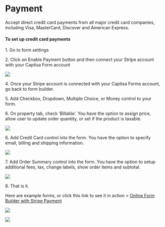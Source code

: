 # Payment

Accept direct credit card payments from all major credit card companies, including Visa, MasterCard, Discover and American Express.

#### To set up credit card payments <a href="undefined" id="undefined"></a>

1\. Go to form settings

2\. Click on Enable Payment button and then connect your Stripe account with your Captisa Form account

![](https://captisa.com/wp-content/uploads/2018/07/ConnectWithStripe.png)

4\. Once your Stripe account is connected with your Captisa Forms account, go back to form builder.

5\. Add Checkbox, Dropdown, Multiple Choice, or Money control to your form.

6\. On property tab, check ‘Billable’.  You have the option to assign price, allow user to update order quantity, or set if the product is taxable.

![](https://captisa.com/wp-content/uploads/2018/07/SetupProduct.png)

6\. Add Credit Card control into the form. You have the option to specify email, billing and shipping information.

![](https://captisa.com/wp-content/uploads/2018/07/ccProperty.png)

7\. Add Order Summary control into the form. You have the option to setup additional fees, tax, change labels, show order items and subtotal.

![](https://captisa.com/wp-content/uploads/2018/07/orderSummary.png)

8\. That is it.

&#x20;

Here are example forms, or click this link to see it in action > [Online Form Builder with Stripe Payment](https://secure.captisa.com/template?id=1feb5e1c-a7fa-4918-b75f-5a9e1a4bc8b4#)

![](https://captisa.com/wp-content/uploads/2018/07/PaymentExample1.png)

&#x20;

![](https://captisa.com/wp-content/uploads/2018/07/PaymentExample2.png)

&#x20;
